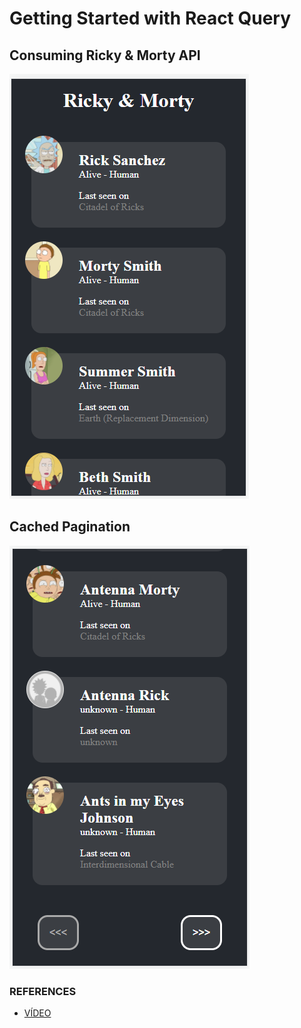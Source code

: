 # Getting Started with React Query

## Consuming Ricky & Morty API

![pic one](https://github.com/ramonprata/react-query-in-action-demo/blob/main/src/images/pic-one.PNG)

## Cached Pagination

![pic two](https://github.com/ramonprata/react-query-in-action-demo/blob/main/src/images/pic-two.PNG)

### REFERENCES

- [VÍDEO](https://www.youtube.com/watch?v=NQULKpW6hK4&ab_channel=LaithHarb)
